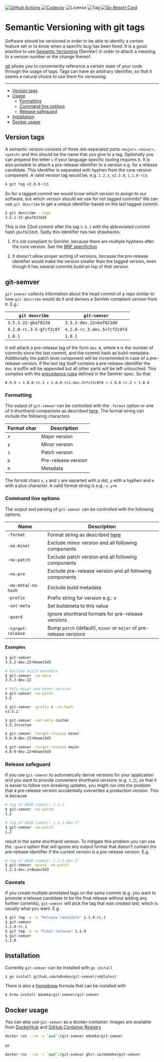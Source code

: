 [![GitHub Actions](https://img.shields.io/github/actions/workflow/status/mdomke/git-semver/lint-and-test.yaml?branch=master)](https://github.com/mdomke/git-semver/actions?query=workflow%3Alint-and-test)
[![Codecov](https://codecov.io/gh/mdomke/git-semver/branch/master/graph/badge.svg)](https://codecov.io/gh/mdomke/git-semver)
![License](https://img.shields.io/github/license/mdomke/git-semver.svg)
![Tag](https://img.shields.io/github/tag/mdomke/git-semver.svg)
[![Go Report Card](https://goreportcard.com/badge/github.com/mdomke/git-semver)](https://goreportcard.com/report/github.com/mdomke/git-semver)

# Semantic Versioning with git tags

Software should be versioned in order to be able to identify a certain
feature set or to know when a specific bug has been fixed. It is a good
practice to use [Semantic Versioning](https://semver.org/) (SemVer) in
order to attach a meaning to a version number or the change thereof.

[git](https://git-scm.com/) allows you to conveniently reference a certain
state of your code through the usage of tags. Tags can have an arbitrary
identifier, so that it seems a natural choice to use them for versioning.

---

* [Version tags](#version-tags)
* [Usage](#git-semver)
   * [Formatting](#formatting)
   * [Command line options](#command-line-options)
   * [Release safeguard](#release-safeguard)
* [Installation](#installation)
* [Docker usage](#docker-usage)


## Version tags

A semantic version consists of three dot-separated parts `<major>.<minor>.<patch>`
and this should be the name that you give to a tag. Optionally you can prepend
the letter `v` if your language specific tooling requires it. It is also possible
to attach a pre-release identifier to a version e.g. for a release candidate. This
identifier is separated with hyphen from the core version component. A valid version
tag would be, e.g. `1.2.3`, `v2.3.0`, `1.1.0-rc3`.

```sh
$ git tag v2.0.0-rc1
```

So for a tagged commit we would know which version to assign to our software, but
which version should we use for not tagged commits? We can use `git describe` to
get a unique identifier based on the last tagged commit.

```sh
$ git describe --tags
3.5.1-22-gbaf822dd5
```

This is the 22nd commit after the tag `3.5.1` with the abbreviated commit hash `gbaf822dd5`.
Sadly this identifier has two drawbacks.

1. It's not compliant to SemVer, because there are multiple hyphens after the core version.
   See the [BNF specifiction](https://github.com/semver/semver/blob/master/semver.md#backusnaur-form-grammar-for-valid-semver-versions)

2. It doesn't allow proper sorting of versions, because the pre-release identifier would
   make the version smaller than the tagged version, even though it has several commits build
   on top of that version.

## git-semver

`git-semver` collects information about the head commit of a repo similar to how
`git describe` would do it and derives a SemVer compliant version from it. E.g.:

| `git describe`          | `git-semver`                |
| ---                     | ---                         |
| `3.5.1-22-gbaf822d`     | `3.5.2-dev.22+baf822dd`     |
| `4.2.0-rc.3-5-gfcf2c8f` | `4.2.0-rc.3.dev.5+fcf2c8fd` |
| `1.0.1`                 | `1.0.1`                     |

It will attach a pre-release tag of the form `dev.N`, where `N` is the number of commits
since the last commit, and the commit hash as build-metadata. Additionally the patch level
component will be incremented in case of a pre-release-version. If the last tag itself
contains a pre-release-identifier the `dev.N` suffix will be appended but all other parts
will be left untouched. This complies with the [precedence rules](https://semver.org/#spec-item-11)
defined in the SemVer spec. So that

```
0.9.9 < 1.0.0-rc.1 < 1.0.0-rc1.dev.3+fcf2c8fd < 1.0.0-rc.2 < 1.0.0
```

### Formatting

The output of `git-semver` can be controlled with the `-format` option or one of it shorthand
companions as described [here](#command-line-options). The format string can include the following
characters

| Format char | Description         |
| ---         | ---                 |
| `x`         | Major version       |
| `y`         | Minor version       |
| `z`         | Patch version       |
| `p`         | Pre-release version |
| `m`         | Metadata            |

The format chars `x`, `y` and `z` are separted with a dot, `p` with a hyphen and `m` with a
plus character. A valid format string is e.g.: `x.y+m`

### Command line options

The output and parsing of `git-semver` can be controlled with the following options.

| Name                  | Description                                                        |
| ---                   | ---                                                                |
| `-format`             | Format string as described [here](#formatting)                     |
| `-no-minor`           | Exclude minor version and all following components                 |
| `-no-patch`           | Exclude patch version and all following components                 |
| `-no-pre`             | Exclude pre-release version and all following components           |
| `-no-meta`/`-no-hash` | Exclude build metadata                                             |
| `-prefix`             | Prefix string for version e.g.: v                                  |
| `-set-meta`           | Set buildmeta to this value                                        |
| `-guard`              | Ignore shorthand formats for pre-release versions                  |
| `-target-release`     | Bump `patch` (default), `minor` or `major` of pre-release versions |


#### Examples

```sh
$ git-semver
3.5.2-dev.22+8eaec5d3

# Exclude build metadata
$ git-semver -no-meta
3.5.2-dev.22

# Only major and minor version
$ git-semver -no-patch
3.5

$ git-semver -prefix v -no-hash
v3.5.2

$ git-semver -set-meta custom
3.5.2+custom

$ git-semver -target-release minor
3.6.0-dev.22+8eaec5d3

$ git-semver -target-release major
4.0.0-dev.22+8eaec5d3
```

### Release safeguard

If you use `git-semver` to automatically derive versions for your application and you
want to provide convenient shorthand versions (e.g. `1.2`), so that it is easier to follow
non-breaking updates, you might run into the problem that a pre-release version accidentally 
overwrites a production version. This is because

```sh
# tag of HEAD commit: 1.2.2
$ git-semver -no-patch
1.2

# tag of HEAD commit: 1.2.3-dev.1"
$ git-semver -no-patch
1.2
```

result in the same shorthand version. To mitigate this problem you can use the `-guard` option
that will ignore any output format that doesn't contain the pre-release identifier if the current
version is a pre-release version. E.g.

```sh
# tag of HEAD commit: 1.2.3-dev.1"
$ git-semver -guard -no-patch
1.2.3-dev.1+8eaec5d3
```

### Caveats

If you create multiple annotated tags on the same commit (e.g. you want to promote a release candidate
to be the final release without adding any further commits), `git-semver` will pick the tag that was
created last, which is usually what you want. E.g.

```sh
$ git tag -a -m "Release candidate" 1.1.0-rc.1 
$ git-semver
1.1.0-rc.1
$ git tag -a -m "Final release" 1.1.0
$ git-semver
1.1.0
```

## Installation

Currently `git-semver` can be installed with `go install`

```sh
$ go install github.com/mdomke/git-semver/v6@latest
```

There is also a [Homebrew](https://brew.sh/) formula that can be installed with

```sh
$ brew install mdomke/git-semver/git-semver
```

## Docker usage

You can also use `git-semver` as a docker-container. Images are available from [DockerHub][1] and
[GitHub Container Registry][2]

```sh
docker run --rm -v `pwd`:/git-semver mdomke/git-semver
```
or
```sh
docker run --rm -v `pwd`:/git-semver ghcr.io/mdomke/git-semver
```

[1]: https://hub.docker.com/r/mdomke/git-semver
[2]: https://github.com/mdomke/git-semver/pkgs/container/git-semver
